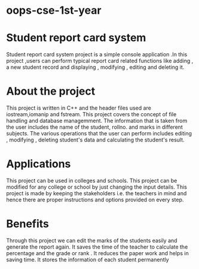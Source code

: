 
# oops-cse-1st-year

# Student report card system 
Student report card system project is a simple console application .In this project ,users can perform typical report card related functions like adding , a new student record and displaying , modifying , editing and deleting it.

# About the project 
This project is written in C++ and the header files used are iostream,iomanip and fstream.
This project covers the concept of file handling and database managemment.
The information that is taken from the user includes the name of the student, rollno. and marks in different subjects.
The various operations that the user can perform includes editing , modifying , deleting student's data and calculating the student's result.

# Applications
This project can be used in colleges and schools. This project can be modified for any college or school by just changing the input details. This project is made by keeping the stakeholders i.e. the teachers in mind and hence there are proper instructions and options provided on every step.

# Benefits
Through this project we can edit the marks of the students easily and generate the report again. It saves the time of the teacher to calculate the percentage and the grade or rank . It reduces the paper work and helps in saving time. It stores the information of each student permanently








